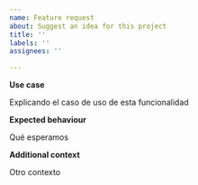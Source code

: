 ```yaml
---
name: Feature request
about: Suggest an idea for this project
title: ''
labels: ''
assignees: ''

---
```


**Use case**

 Explicando el caso de uso de esta funcionalidad

**Expected behaviour**

 Qué esperamos
 
**Additional context**

 Otro contexto
